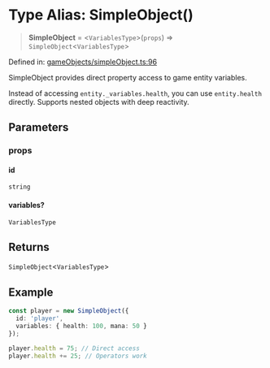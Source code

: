 # Type Alias: SimpleObject()

> **SimpleObject** = \<`VariablesType`\>(`props`) => `SimpleObject`\<`VariablesType`\>

Defined in: [gameObjects/simpleObject.ts:96](https://github.com/laruss/react-text-game/blob/7602514695c2b4f79da2fb62137ed33ba5572ba4/packages/core/src/gameObjects/simpleObject.ts#L96)

SimpleObject provides direct property access to game entity variables.

Instead of accessing `entity._variables.health`, you can use `entity.health` directly.
Supports nested objects with deep reactivity.

## Parameters

### props

#### id

`string`

#### variables?

`VariablesType`

## Returns

`SimpleObject`\<`VariablesType`\>

## Example

```typescript
const player = new SimpleObject({
  id: 'player',
  variables: { health: 100, mana: 50 }
});

player.health = 75; // Direct access
player.health += 25; // Operators work
```
